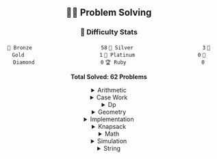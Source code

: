 <div align="center">


## 🏃‍♂️ Problem Solving
### 🏅 Difficulty Stats
<div align="center">

`🥉 Bronze                      ` `58`
`🥈 Silver                      ` `3`
`🥇 Gold                        ` `1`
`💎 Platinum                    ` `0`
`👑 Diamond                     ` `0`
`🏆 Ruby                        ` `0`

**Total Solved: 62 Problems**
</div>

<details>
<summary>Arithmetic</summary>

<div align="center">

🥉 [A+B (BOJ 1000)](CodingTestProject/1000/1000.cpp)

🥉 [A-B (BOJ 1001)](CodingTestProject/1001/1001.cpp)

🥉 [A/B (BOJ 1008)](CodingTestProject/1008/1008.cpp)

🥉 [나머지 (BOJ 10430)](CodingTestProject/10430/10430.cpp)

🥉 [사칙연산 (BOJ 10869)](CodingTestProject/10869/10869.cpp)

🥉 [A+B - 3 (BOJ 10950)](CodingTestProject/10950/10950.cpp)

🥉 [A+B - 4 (BOJ 10951)](CodingTestProject/10951/10951.cpp)

🥉 [A+B - 5 (BOJ 10952)](CodingTestProject/10952/10952.cpp)

🥉 [A×B (BOJ 10998)](CodingTestProject/10998/10998.cpp)

🥉 [A+B - 7 (BOJ 11021)](CodingTestProject/11021/11021.cpp)

🥉 [A+B - 8 (BOJ 11022)](CodingTestProject/11022/11022.cpp)

🥉 [꼬마 정민 (BOJ 11382)](CodingTestProject/11382/11382.cpp)

🥉 [평균 (BOJ 1546)](CodingTestProject/1546/1546.cpp)

🥉 [빠른 A+B (BOJ 15552)](CodingTestProject/15552/15552.cpp)

🥉 [1998년생인 내가 태국에서는 2541년생?! (BOJ 18108)](CodingTestProject/18108/18108.cpp)

🥉 [주사위 세개 (BOJ 2480)](CodingTestProject/2480/2480.cpp)

🥉 [오븐 시계 (BOJ 2525)](CodingTestProject/2525/2525.cpp)

🥉 [영수증 (BOJ 25304)](CodingTestProject/25304/25304.cpp)

🥉 [곱셈 (BOJ 2588)](CodingTestProject/2588/2588.cpp)

🥉 [윤년 (BOJ 2753)](CodingTestProject/2753/2753.cpp)

🥉 [알람 시계 (BOJ 2884)](CodingTestProject/2884/2884.cpp)

🥉 [킹, 퀸, 룩, 비숍, 나이트, 폰 (BOJ 3003)](CodingTestProject/3003/3003.cpp)

🥉 [나머지 (BOJ 3052)](CodingTestProject/3052/3052.cpp)

</div>
</details>

<details>
<summary>Case Work</summary>

<div align="center">

🥉 [주사위 세개 (BOJ 2480)](CodingTestProject/2480/2480.cpp)

</div>
</details>

<details>
<summary>Dp</summary>

<div align="center">

🥇 [평범한 배낭 (BOJ 12865)](CodingTestProject/12865/12865.cpp)

</div>
</details>

<details>
<summary>Geometry</summary>

<div align="center">

🥉 [사분면 고르기 (BOJ 14681)](CodingTestProject/14681/14681.cpp)

</div>
</details>

<details>
<summary>Implementation</summary>

<div align="center">

🥈 [그룹 단어 체커 (BOJ 1316)](CodingTestProject/1316/1316.cpp)

🥈 [너의 평점은 (BOJ 25206)](CodingTestProject/25206/25206.cpp)

🥈 [크로아티아 알파벳 (BOJ 2941)](CodingTestProject/2941/2941.cpp)

🥉 [A+B (BOJ 1000)](CodingTestProject/1000/1000.cpp)

🥉 [A-B (BOJ 1001)](CodingTestProject/1001/1001.cpp)

🥉 [A/B (BOJ 1008)](CodingTestProject/1008/1008.cpp)

🥉 [고양이 (BOJ 10171)](CodingTestProject/10171/10171.cpp)

🥉 [개 (BOJ 10172)](CodingTestProject/10172/10172.cpp)

🥉 [나머지 (BOJ 10430)](CodingTestProject/10430/10430.cpp)

🥉 [개수 세기 (BOJ 10807)](CodingTestProject/10807/10807.cpp)

🥉 [알파벳 찾기 (BOJ 10809)](CodingTestProject/10809/10809.cpp)

🥉 [공 넣기 (BOJ 10810)](CodingTestProject/10810/10810.cpp)

🥉 [바구니 뒤집기 (BOJ 10811)](CodingTestProject/10811/10811.cpp)

🥉 [공 바꾸기 (BOJ 10813)](CodingTestProject/10813/10813.cpp)

🥉 [최소, 최대 (BOJ 10818)](CodingTestProject/10818/10818.cpp)

🥉 [사칙연산 (BOJ 10869)](CodingTestProject/10869/10869.cpp)

🥉 [X보다 작은 수 (BOJ 10871)](CodingTestProject/10871/10871.cpp)

🥉 [??! (BOJ 10926)](CodingTestProject/10926/10926.cpp)

🥉 [A+B - 3 (BOJ 10950)](CodingTestProject/10950/10950.cpp)

🥉 [A+B - 4 (BOJ 10951)](CodingTestProject/10951/10951.cpp)

🥉 [A+B - 5 (BOJ 10952)](CodingTestProject/10952/10952.cpp)

🥉 [팰린드롬인지 확인하기 (BOJ 10988)](CodingTestProject/10988/10988.cpp)

🥉 [A×B (BOJ 10998)](CodingTestProject/10998/10998.cpp)

🥉 [A+B - 7 (BOJ 11021)](CodingTestProject/11021/11021.cpp)

🥉 [A+B - 8 (BOJ 11022)](CodingTestProject/11022/11022.cpp)

🥉 [꼬마 정민 (BOJ 11382)](CodingTestProject/11382/11382.cpp)

🥉 [단어의 개수 (BOJ 1152)](CodingTestProject/1152/1152.cpp)

🥉 [단어 공부 (BOJ 1157)](CodingTestProject/1157/1157.cpp)

🥉 [아스키 코드 (BOJ 11654)](CodingTestProject/11654/11654.cpp)

🥉 [그대로 출력하기 (BOJ 11718)](CodingTestProject/11718/11718.cpp)

🥉 [숫자의 합 (BOJ 11720)](CodingTestProject/11720/11720.cpp)

🥉 [두 수 비교하기 (BOJ 1330)](CodingTestProject/1330/1330.cpp)

🥉 [사분면 고르기 (BOJ 14681)](CodingTestProject/14681/14681.cpp)

🥉 [빠른 A+B (BOJ 15552)](CodingTestProject/15552/15552.cpp)

🥉 [별 찍기 - 1 (BOJ 2438)](CodingTestProject/2438/2438.cpp)

🥉 [별 찍기 - 2 (BOJ 2439)](CodingTestProject/2439/2439.cpp)

🥉 [별 찍기 - 7 (BOJ 2444)](CodingTestProject/2444/2444.cpp)

🥉 [주사위 세개 (BOJ 2480)](CodingTestProject/2480/2480.cpp)

🥉 [새싹 (BOJ 25083)](CodingTestProject/25083/25083.cpp)

🥉 [영수증 (BOJ 25304)](CodingTestProject/25304/25304.cpp)

🥉 [코딩은 체육과목 입니다 (BOJ 25314)](CodingTestProject/25314/25314.cpp)

🥉 [Hello World (BOJ 2557)](CodingTestProject/2557/2557.cpp)

🥉 [최댓값 (BOJ 2562)](CodingTestProject/2562/2562.cpp)

🥉 [문자열 반복 (BOJ 2675)](CodingTestProject/2675/2675.cpp)

🥉 [구구단 (BOJ 2739)](CodingTestProject/2739/2739.cpp)

🥉 [단어 길이 재기 (BOJ 2743)](CodingTestProject/2743/2743.cpp)

🥉 [윤년 (BOJ 2753)](CodingTestProject/2753/2753.cpp)

🥉 [문자와 문자열 (BOJ 27866)](CodingTestProject/27866/27866.cpp)

🥉 [상수 (BOJ 2908)](CodingTestProject/2908/2908.cpp)

🥉 [킹, 퀸, 룩, 비숍, 나이트, 폰 (BOJ 3003)](CodingTestProject/3003/3003.cpp)

🥉 [과제 안 내신 분..? (BOJ 5597)](CodingTestProject/5597/5597.cpp)

🥉 [다이얼 (BOJ 5622)](CodingTestProject/5622/5622.cpp)

🥉 [합 (BOJ 8393)](CodingTestProject/8393/8393.cpp)

🥉 [문자열 (BOJ 9086)](CodingTestProject/9086/9086.cpp)

🥉 [시험 성적 (BOJ 9498)](CodingTestProject/9498/9498.cpp)

</div>
</details>

<details>
<summary>Knapsack</summary>

<div align="center">

🥇 [평범한 배낭 (BOJ 12865)](CodingTestProject/12865/12865.cpp)

</div>
</details>

<details>
<summary>Math</summary>

<div align="center">

🥈 [너의 평점은 (BOJ 25206)](CodingTestProject/25206/25206.cpp)

🥉 [A+B (BOJ 1000)](CodingTestProject/1000/1000.cpp)

🥉 [A-B (BOJ 1001)](CodingTestProject/1001/1001.cpp)

🥉 [A/B (BOJ 1008)](CodingTestProject/1008/1008.cpp)

🥉 [나머지 (BOJ 10430)](CodingTestProject/10430/10430.cpp)

🥉 [최소, 최대 (BOJ 10818)](CodingTestProject/10818/10818.cpp)

🥉 [사칙연산 (BOJ 10869)](CodingTestProject/10869/10869.cpp)

🥉 [A+B - 3 (BOJ 10950)](CodingTestProject/10950/10950.cpp)

🥉 [A+B - 4 (BOJ 10951)](CodingTestProject/10951/10951.cpp)

🥉 [A+B - 5 (BOJ 10952)](CodingTestProject/10952/10952.cpp)

🥉 [A×B (BOJ 10998)](CodingTestProject/10998/10998.cpp)

🥉 [A+B - 7 (BOJ 11021)](CodingTestProject/11021/11021.cpp)

🥉 [A+B - 8 (BOJ 11022)](CodingTestProject/11022/11022.cpp)

🥉 [꼬마 정민 (BOJ 11382)](CodingTestProject/11382/11382.cpp)

🥉 [숫자의 합 (BOJ 11720)](CodingTestProject/11720/11720.cpp)

🥉 [평균 (BOJ 1546)](CodingTestProject/1546/1546.cpp)

🥉 [빠른 A+B (BOJ 15552)](CodingTestProject/15552/15552.cpp)

🥉 [1998년생인 내가 태국에서는 2541년생?! (BOJ 18108)](CodingTestProject/18108/18108.cpp)

🥉 [주사위 세개 (BOJ 2480)](CodingTestProject/2480/2480.cpp)

🥉 [오븐 시계 (BOJ 2525)](CodingTestProject/2525/2525.cpp)

🥉 [영수증 (BOJ 25304)](CodingTestProject/25304/25304.cpp)

🥉 [곱셈 (BOJ 2588)](CodingTestProject/2588/2588.cpp)

🥉 [구구단 (BOJ 2739)](CodingTestProject/2739/2739.cpp)

🥉 [윤년 (BOJ 2753)](CodingTestProject/2753/2753.cpp)

🥉 [알람 시계 (BOJ 2884)](CodingTestProject/2884/2884.cpp)

🥉 [상수 (BOJ 2908)](CodingTestProject/2908/2908.cpp)

🥉 [킹, 퀸, 룩, 비숍, 나이트, 폰 (BOJ 3003)](CodingTestProject/3003/3003.cpp)

🥉 [나머지 (BOJ 3052)](CodingTestProject/3052/3052.cpp)

🥉 [합 (BOJ 8393)](CodingTestProject/8393/8393.cpp)

</div>
</details>

<details>
<summary>Simulation</summary>

<div align="center">

🥉 [공 넣기 (BOJ 10810)](CodingTestProject/10810/10810.cpp)

🥉 [바구니 뒤집기 (BOJ 10811)](CodingTestProject/10811/10811.cpp)

🥉 [공 바꾸기 (BOJ 10813)](CodingTestProject/10813/10813.cpp)

</div>
</details>

<details>
<summary>String</summary>

<div align="center">

🥈 [그룹 단어 체커 (BOJ 1316)](CodingTestProject/1316/1316.cpp)

🥈 [너의 평점은 (BOJ 25206)](CodingTestProject/25206/25206.cpp)

🥈 [크로아티아 알파벳 (BOJ 2941)](CodingTestProject/2941/2941.cpp)

🥉 [알파벳 찾기 (BOJ 10809)](CodingTestProject/10809/10809.cpp)

🥉 [팰린드롬인지 확인하기 (BOJ 10988)](CodingTestProject/10988/10988.cpp)

🥉 [단어의 개수 (BOJ 1152)](CodingTestProject/1152/1152.cpp)

🥉 [단어 공부 (BOJ 1157)](CodingTestProject/1157/1157.cpp)

🥉 [그대로 출력하기 (BOJ 11718)](CodingTestProject/11718/11718.cpp)

🥉 [숫자의 합 (BOJ 11720)](CodingTestProject/11720/11720.cpp)

🥉 [문자열 반복 (BOJ 2675)](CodingTestProject/2675/2675.cpp)

🥉 [단어 길이 재기 (BOJ 2743)](CodingTestProject/2743/2743.cpp)

🥉 [문자와 문자열 (BOJ 27866)](CodingTestProject/27866/27866.cpp)

🥉 [문자열 (BOJ 9086)](CodingTestProject/9086/9086.cpp)

</div>
</details>

</div>